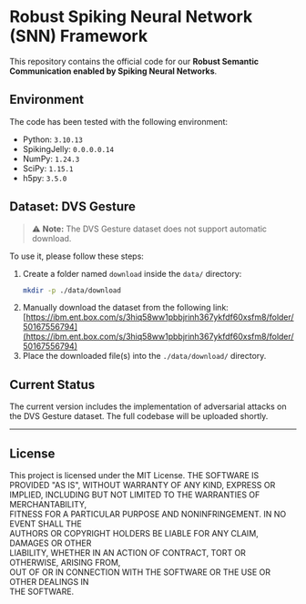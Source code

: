# Robust Spiking Neural Network (SNN) Framework

This repository contains the official code for our **Robust Semantic Communication enabled by Spiking Neural Networks**.

## Environment

The code has been tested with the following environment:

- Python: `3.10.13`  
- SpikingJelly: `0.0.0.0.14`  
- NumPy: `1.24.3`  
- SciPy: `1.15.1`  
- h5py: `3.5.0`  

## Dataset: DVS Gesture

> ⚠️ **Note:** The DVS Gesture dataset does not support automatic download.

To use it, please follow these steps:

1. Create a folder named `download` inside the `data/` directory:
   ```bash
   mkdir -p ./data/download
   ```
2. Manually download the dataset from the following link:  
   [https://ibm.ent.box.com/s/3hiq58ww1pbbjrinh367ykfdf60xsfm8/folder/50167556794](https://ibm.ent.box.com/s/3hiq58ww1pbbjrinh367ykfdf60xsfm8/folder/50167556794)
3. Place the downloaded file(s) into the `./data/download/` directory.

## Current Status

The current version includes the implementation of adversarial attacks on the DVS Gesture dataset.
The full codebase will be uploaded shortly.

---

## License

This project is licensed under the MIT License.
THE SOFTWARE IS PROVIDED "AS IS", WITHOUT WARRANTY OF ANY KIND, EXPRESS OR  
IMPLIED, INCLUDING BUT NOT LIMITED TO THE WARRANTIES OF MERCHANTABILITY,  
FITNESS FOR A PARTICULAR PURPOSE AND NONINFRINGEMENT. IN NO EVENT SHALL THE  
AUTHORS OR COPYRIGHT HOLDERS BE LIABLE FOR ANY CLAIM, DAMAGES OR OTHER  
LIABILITY, WHETHER IN AN ACTION OF CONTRACT, TORT OR OTHERWISE, ARISING FROM,  
OUT OF OR IN CONNECTION WITH THE SOFTWARE OR THE USE OR OTHER DEALINGS IN  
THE SOFTWARE.
